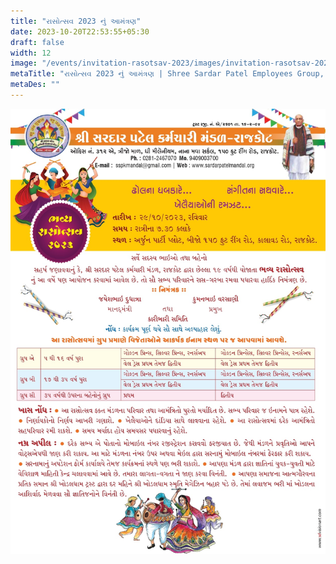 ```yaml
---
title: "રાસોત્સવ 2023 નું આમંત્રણ"
date: 2023-10-20T22:53:55+05:30
draft: false
width: 12
image: "/events/invitation-rasotsav-2023/images/invitation-rasotsav-2023.jpg"
metaTitle: "રાસોત્સવ 2023 નું આમંત્રણ | Shree Sardar Patel Employees Group, Rajkot"
metaDes: ""
---
```


<!--more-->
![રાસોત્સવ 2023 નું આમંત્રણ | Shree Sardar Patel Employees Group, Rajkot](/events/invitation-rasotsav-2023/images/invitation-rasotsav-2023.jpg "રાસોત્સવ 2023 નું આમંત્રણ | Shree Sardar Patel Employees Group, Rajkot")


